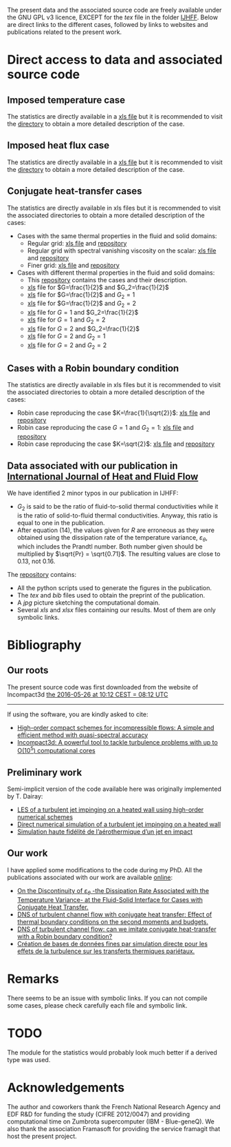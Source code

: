 The present data and the associated source code are freely available under the GNU GPL v3 licence, EXCEPT for the *tex* file in the folder [IJHFF](/IJHFF/). Below are direct links to the different cases, followed by links to websites and publications related to the present work.

# Direct access to data and associated source code

## Imposed temperature case

The statistics are directly available in a [xls file](/../raw/master/diric/diric.xls) but it is recommended to visit the [directory](/diric/) to obtain a more detailed description of the case.

## Imposed heat flux case

The statistics are directly available in a [xls file](/../raw/master/neuma/neuma.xls) but it is recommended to visit the [directory](/neuma/) to obtain a more detailed description of the case.

## Conjugate heat-transfer cases

The statistics are directly available in xls files but it is recommended to visit the associated directories to obtain a more detailed description of the cases:

- Cases with the same thermal properties in the fluid and solid domains:
    - Regular grid: [xls file](/../raw/master/g1a1_od6/g1a1_od6.xls) and [repository](/g1a1_od6/)
    - Regular grid with spectral vanishing viscosity on the scalar: [xls file](/../raw/master/g1a1/g1a1.xls) and [repository](/g1a1/)
    - Finer grid: [xls file](/../raw/master/g1a1_refined/g1a1_refined.xls) and [repository](/g1a1_refined/)
- Cases with different thermal properties in the fluid and solid domains:
    - This [repository](/gxay/) contains the cases and their description.
    - [xls](/../raw/master/gxay/g05a2/g05a2.xls) file for $`G=\frac{1}{2}`$ and $`G_2=\frac{1}{2}`$
    - [xls](/../raw/master/gxay/g05a1/g05a1.xls) file for $`G=\frac{1}{2}`$ and $`G_2=1`$
    - [xls](/../raw/master/gxay/g05a05/g05a05.xls) file for $`G=\frac{1}{2}`$ and $`G_2=2`$
    - [xls](/../raw/master/gxay/g1a2/g1a2.xls) file for $`G=1`$ and $`G_2=\frac{1}{2}`$
    - [xls](/../raw/master/gxay/g1a05/g1a05.xls) file for $`G=1`$ and $`G_2=2`$
    - [xls](/../raw/master/gxay/g2a2/g2a2.xls) file for $`G=2`$ and $`G_2=\frac{1}{2}`$
    - [xls](/../raw/master/gxay/g2a1/g2a1.xls) file for $`G=2`$ and $`G_2=1`$
    - [xls](/../raw/master/gxay/g2a05/g2a05.xls) file for $`G=2`$ and $`G_2=2`$

## Cases with a Robin boundary condition

The statistics are directly available in xls files but it is recommended to visit the associated directories to obtain a more detailed description of the cases:

- Robin case reproducing the case $`K=\frac{1}{\sqrt{2}}`$: [xls file](/../raw/master/robin_27/robin_27.xls) and [repository](/robin_27/)
- Robin case reproducing the case $`G=1`$ and $`G_2=1`$: [xls file](/../raw/master/robin_19/robin.xls) and [repository](/robin_19/)
- Robin case reproducing the case $`K=\sqrt{2}`$: [xls file](/../raw/master/robin_14/robin_14.xls) and [repository](/robin_14/)

## Data associated with our publication in [International Journal of Heat and Fluid Flow](http://dx.doi.org/10.1016/j.ijheatfluidflow.2015.07.009)

We have identified 2 minor typos in our publication in IJHFF:

- $`G_2`$ is said to be the ratio of fluid-to-solid thermal conductivities while it is the ratio of solid-to-fluid thermal conductivities. Anyway, this ratio is equal to one in the publication.
- After equation (14), the values given for $`R`$ are erroneous as they were obtained using the dissipation rate of the temperature variance, $`\varepsilon_\theta`$, which includes the Prandtl number. Both number given should be multiplied by $`\sqrt{Pr} = \sqrt{0.71}`$. The resulting values are close to $`0.13`$, not $`0.16`$.

The [repository](/IJHFF/) contains:

- All the python scripts used to generate the figures in the publication.
- The *tex* and *bib* files used to obtain the preprint of the publication.
- A *jpg* picture sketching the computational domain.
- Several *xls* and *xlsx* files containing our results. Most of them are only symbolic links.

# Bibliography

## Our roots

The present source code was first downloaded from the website of Incompact3d [the 2016-05-26 at 10:12 CEST = 08:12 UTC](http://www.incompact3d.com/uploads/5/8/7/2/58724623/channel.tar)

-----

If using the software, you are kindly asked to cite:
- [High-order compact schemes for incompressible flows: A simple and efficient method with quasi-spectral accuracy](http://dx.doi.org/10.1016/j.jcp.2009.05.010)
- [Incompact3d: A powerful tool to tackle turbulence problems with up to O(10<sup>5</sup>) computational cores](http://dx.doi.org/10.1002/fld.2480)

## Preliminary work

Semi-implicit version of the code available here was originally implemented by T. Dairay:

- [LES of a turbulent jet impinging on a heated wall using high-order numerical schemes](http://dx.doi.org/10.1016/j.ijheatfluidflow.2014.08.001)
- [Direct numerical simulation of a turbulent jet impinging on a heated wall](http://dx.doi.org/10.1017/jfm.2014.715)
- [Simulation haute fidélité de l’aérothermique d’un jet en impact](https://tel.archives-ouvertes.fr/tel-01101235/)

## Our work

I have applied some modifications to the code during my PhD. All the publications associated with our work are available [online](https://hal.archives-ouvertes.fr/search/index/q/*/authFullName_s/C%C3%A9dric+Flageul):

- [On the Discontinuity of $`\varepsilon_\theta`$ -the Dissipation Rate Associated with the Temperature Variance- at the Fluid-Solid Interface for Cases with Conjugate Heat Transfer.](https://hal.archives-ouvertes.fr/hal-01456930)
- [DNS of turbulent channel flow with conjugate heat transfer: Effect of thermal boundary conditions on the second moments and budgets.](http://dx.doi.org/10.1016/j.ijheatfluidflow.2015.07.009)
- [DNS of turbulent channel flow: can we imitate conjugate heat-transfer with a Robin boundary condition?](https://hal.archives-ouvertes.fr/hal-01323794v1)
- [Création de bases de données fines par simulation directe pour les effets de la turbulence sur les transferts thermiques pariétaux.](https://hal.archives-ouvertes.fr/tel-01321596v1)

# Remarks

There seems to be an issue with symbolic links. If you can not compile some cases, please check carefully each file and symbolic link.

# TODO

The module for the statistics would probably look much better if a derived type was used.

# Acknowledgements

The author and coworkers thank the French National Research Agency and EDF R&D for funding the study (CIFRE 2012/0047) and providing computational time on Zumbrota supercomputer (IBM - Blue-geneQ). We also thank the association Framasoft for providing the service framagit that host the present project.
